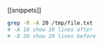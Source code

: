 [[snippets]]
```bash
grep -R -A 20 /tmp/file.txt
# -A 10 show 10 lines after
# -B 20 show 20 lines before
```

